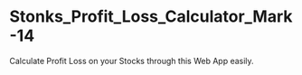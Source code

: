 # Stonks_Profit_Loss_Calculator_Mark-14
Calculate Profit Loss on your Stocks through this Web App easily.
